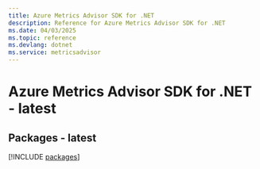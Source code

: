 ```yaml
---
title: Azure Metrics Advisor SDK for .NET
description: Reference for Azure Metrics Advisor SDK for .NET
ms.date: 04/03/2025
ms.topic: reference
ms.devlang: dotnet
ms.service: metricsadvisor
---
```

# Azure Metrics Advisor SDK for .NET - latest
## Packages - latest
[!INCLUDE [packages](metrics-advisor-index.md)]